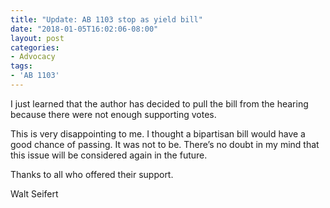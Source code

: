 ```yaml
---
title: "Update: AB 1103 stop as yield bill"
date: "2018-01-05T16:02:06-08:00"
layout: post
categories:
- Advocacy
tags:
- 'AB 1103'
---
```


I just learned that the author has decided to pull the bill from the hearing because there were not enough supporting votes.  
  
This is very disappointing to me. I thought a bipartisan bill would have a good chance of passing. It was not to be. There’s no doubt in my mind that this issue will be considered again in the future.

Thanks to all who offered their support.

Walt Seifert